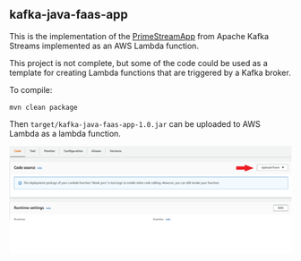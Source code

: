 ## kafka-java-faas-app

This is the implementation of the [PrimeStreamApp](https://github.com/TBolton2000/kafka-streams-app/blob/main/src/main/java/tbolton/PrimeStreamApp.java) from Apache Kafka Streams implemented as an AWS Lambda function. 

This project is not complete, but some of the code could be used as a template for creating Lambda functions that are triggered by a Kafka broker.

To compile:
```
mvn clean package
```

Then `target/kafka-java-faas-app-1.0.jar` can be uploaded to AWS Lambda as a lambda function.

![](img/jar-lambda-upload-function.png)